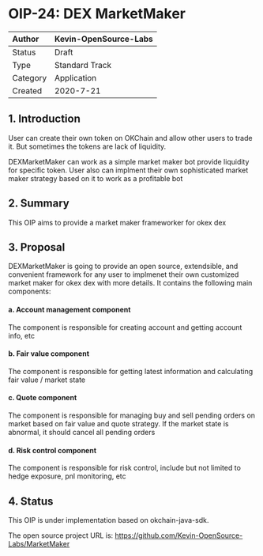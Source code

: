 # OIP-24: DEX MarketMaker

| Author   | Kevin-OpenSource-Labs |
| :------- | ------------------------ |
| Status   | Draft                    |
| Type     | Standard Track           |
| Category | Application              |
| Created  | 2020-7-21                |

## 1. Introduction

User can create their own token on OKChain and allow other users to trade it. But sometimes the tokens are lack of liquidity.

DEXMarketMaker can work as a simple market maker bot provide liquidity for specific token. User also can implment their own sophisticated market maker strategy based on it to work as a profitable bot

## 2. Summary

This OIP aims to provide a market maker frameworker for okex dex

## 3. Proposal

DEXMarketMaker is going to provide an open source, extendsible, and convenient framework for any user to implmenet their own customized market maker for okex dex with more details. It contains the following main components:

#### a. Account management component

The component is responsible for creating account and getting account info, etc

#### b. Fair value component

The component is responsible for getting latest information and calculating fair value / market state

#### c. Quote component

The component is responsible for managing buy and sell pending orders on market based on fair value and quote strategy. If the market state is abnormal, it should cancel all pending orders

#### d. Risk control component

The component is responsible for risk control, include but not limited to hedge exposure, pnl monitoring, etc

## 4. Status

This OIP is under implementation based on okchain-java-sdk.

The open source project URL is: https://github.com/Kevin-OpenSource-Labs/MarketMaker
